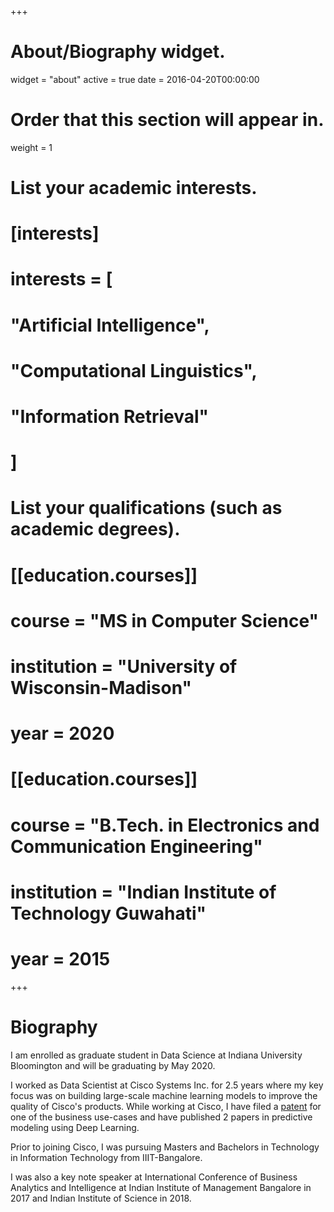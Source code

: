 +++
# About/Biography widget.
widget = "about"
active = true
date = 2016-04-20T00:00:00

# Order that this section will appear in.
weight = 1

# List your academic interests.
# [interests]
#   interests = [
#     "Artificial Intelligence",
#     "Computational Linguistics",
#     "Information Retrieval"
#   ]

# List your qualifications (such as academic degrees).
# [[education.courses]]
#   course = "MS in Computer Science"
#   institution = "University of Wisconsin-Madison"
#   year = 2020

# [[education.courses]]
#   course = "B.Tech. in Electronics and Communication Engineering"
#   institution = "Indian Institute of Technology Guwahati"
#   year = 2015
 
+++

# Biography

I am enrolled as graduate student in Data Science at Indiana University Bloomington and will be graduating by May 2020.

I worked as Data Scientist at Cisco Systems Inc. for 2.5 years where my key focus was on building large-scale machine learning models to improve the quality of Cisco's products. While working at Cisco, I have filed a [patent](http://www.hrpub.org/download/20180930/AEB7-11812034.pdf) for one of the business use-cases and have published 2 papers in predictive modeling using Deep Learning.

Prior to joining Cisco, I was pursuing Masters and Bachelors in Technology in Information Technology from IIIT-Bangalore. 

I was also a key note speaker at International Conference of Business Analytics and Intelligence at Indian Institute of Management Bangalore in 2017 and Indian Institute of Science in 2018.
